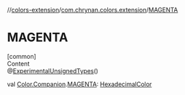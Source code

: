 //[colors-extension](../../index.md)/[com.chrynan.colors.extension](index.md)/[MAGENTA](-m-a-g-e-n-t-a.md)



# MAGENTA  
[common]  
Content  
@[ExperimentalUnsignedTypes](https://kotlinlang.org/api/latest/jvm/stdlib/kotlin/-experimental-unsigned-types/index.html)()  
  
val [Color.Companion](../../../colors-core/colors-core/com.chrynan.colors/-color/-companion/index.md).[MAGENTA](-m-a-g-e-n-t-a.md): [HexadecimalColor](../../../colors-core/colors-core/com.chrynan.colors/-hexadecimal-color/index.md)  



